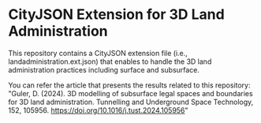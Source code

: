 # CityJSON Extension for 3D Land Administration
 
 This repository contains a CityJSON extension file (i.e., landadministration.ext.json) that enables to handle the 3D land administration practices including surface and subsurface.

 You can refer the article that presents the results related to this repository:
 "Guler, D. (2024). 3D modelling of subsurface legal spaces and boundaries for 3D land administration. Tunnelling and Underground Space Technology, 152, 105956. https://doi.org/10.1016/j.tust.2024.105956"
 
